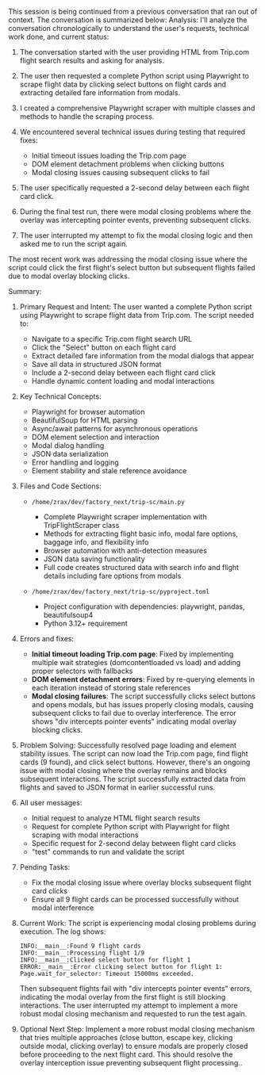 This session is being continued from a previous conversation that ran out of context. The conversation is
  summarized below:
  Analysis:
  I'll analyze the conversation chronologically to understand the user's requests, technical work done, and current
  status:

  1. The conversation started with the user providing HTML from Trip.com flight search results and asking for
  analysis.

  2. The user then requested a complete Python script using Playwright to scrape flight data by clicking select
  buttons on flight cards and extracting detailed fare information from modals.

  3. I created a comprehensive Playwright scraper with multiple classes and methods to handle the scraping process.

  4. We encountered several technical issues during testing that required fixes:
     - Initial timeout issues loading the Trip.com page
     - DOM element detachment problems when clicking buttons
     - Modal closing issues causing subsequent clicks to fail

  5. The user specifically requested a 2-second delay between each flight card click.

  6. During the final test run, there were modal closing problems where the overlay was intercepting pointer events,
   preventing subsequent clicks.

  7. The user interrupted my attempt to fix the modal closing logic and then asked me to run the script again.

  The most recent work was addressing the modal closing issue where the script could click the first flight's select
   button but subsequent flights failed due to modal overlay blocking clicks.

  Summary:
  1. Primary Request and Intent:
     The user wanted a complete Python script using Playwright to scrape flight data from Trip.com. The script
  needed to:
     - Navigate to a specific Trip.com flight search URL
     - Click the "Select" button on each flight card
     - Extract detailed fare information from the modal dialogs that appear
     - Save all data in structured JSON format
     - Include a 2-second delay between each flight card click
     - Handle dynamic content loading and modal interactions

  2. Key Technical Concepts:
     - Playwright for browser automation
     - BeautifulSoup for HTML parsing
     - Async/await patterns for asynchronous operations
     - DOM element selection and interaction
     - Modal dialog handling
     - JSON data serialization
     - Error handling and logging
     - Element stability and stale reference avoidance

  3. Files and Code Sections:
     - `/home/zrax/dev/factory_next/trip-sc/main.py`
       - Complete Playwright scraper implementation with TripFlightScraper class
       - Methods for extracting flight basic info, modal fare options, baggage info, and flexibility info
       - Browser automation with anti-detection measures
       - JSON data saving functionality
       - Full code creates structured data with search info and flight details including fare options from modals

     - `/home/zrax/dev/factory_next/trip-sc/pyproject.toml`
       - Project configuration with dependencies: playwright, pandas, beautifulsoup4
       - Python 3.12+ requirement

  4. Errors and fixes:
     - **Initial timeout loading Trip.com page**: Fixed by implementing multiple wait strategies (domcontentloaded
  vs load) and adding proper selectors with fallbacks
     - **DOM element detachment errors**: Fixed by re-querying elements in each iteration instead of storing stale
  references
     - **Modal closing failures**: The script successfully clicks select buttons and opens modals, but has issues
  properly closing modals, causing subsequent clicks to fail due to overlay interference. The error shows "div
  intercepts pointer events" indicating modal overlay blocking clicks.

  5. Problem Solving:
     Successfully resolved page loading and element stability issues. The script can now load the Trip.com page,
  find flight cards (9 found), and click select buttons. However, there's an ongoing issue with modal closing where
  the overlay remains and blocks subsequent interactions. The script successfully extracted data from flights and
  saved to JSON format in earlier successful runs.

  6. All user messages:
     - Initial request to analyze HTML flight search results
     - Request for complete Python script with Playwright for flight scraping with modal interactions
     - Specific request for 2-second delay between flight card clicks
     - "test" commands to run and validate the script

  7. Pending Tasks:
     - Fix the modal closing issue where overlay blocks subsequent flight card clicks
     - Ensure all 9 flight cards can be processed successfully without modal interference

  8. Current Work:
     The script is experiencing modal closing problems during execution. The log shows:
     ```
     INFO:__main__:Found 9 flight cards
     INFO:__main__:Processing flight 1/9
     INFO:__main__:Clicked select button for flight 1
     ERROR:__main__:Error clicking select button for flight 1: Page.wait_for_selector: Timeout 15000ms exceeded.
     ```

     Then subsequent flights fail with "div intercepts pointer events" errors, indicating the modal overlay from the
   first flight is still blocking interactions. The user interrupted my attempt to implement a more robust modal
  closing mechanism and requested to run the test again.

  9. Optional Next Step:
     Implement a more robust modal closing mechanism that tries multiple approaches (close button, escape key,
  clicking outside modal, clicking overlay) to ensure modals are properly closed before proceeding to the next
  flight card. This should resolve the overlay interception issue preventing subsequent flight processing..